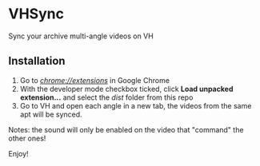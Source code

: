 # VHSync

Sync your archive multi-angle videos on VH

## Installation

1. Go to [_chrome://extensions_](chrome://extensions) in Google Chrome
1. With the developer mode checkbox ticked, click **Load unpacked extension...** and select the _dist_ folder from this repo
1. Go to VH and open each angle in a new tab, the videos from the same apt will be synced.

Notes: the sound will only be enabled on the video that "command" the other ones!

Enjoy!
